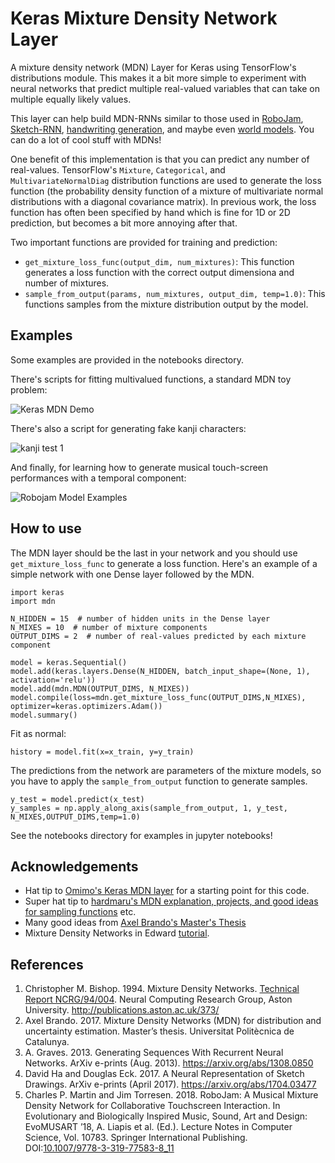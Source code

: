 # Keras Mixture Density Network Layer

A mixture density network (MDN) Layer for Keras using TensorFlow's distributions module. This makes it a bit more simple to experiment with neural networks that predict multiple real-valued variables that can take on multiple equally likely values.

This layer can help build MDN-RNNs similar to those used in [RoboJam](https://github.com/cpmpercussion/robojam), [Sketch-RNN](https://experiments.withgoogle.com/sketch-rnn-demo), [handwriting generation](https://distill.pub/2016/handwriting/), and maybe even [world models](https://worldmodels.github.io). You can do a lot of cool stuff with MDNs!

One benefit of this implementation is that you can predict any number of real-values. TensorFlow's `Mixture`, `Categorical`, and `MultivariateNormalDiag` distribution functions are used to generate the loss function (the probability density function of a mixture of multivariate normal distributions with a diagonal covariance matrix). In previous work, the loss function has often been specified by hand which is fine for 1D or 2D prediction, but becomes a bit more annoying after that.

Two important functions are provided for training and prediction:

- `get_mixture_loss_func(output_dim, num_mixtures)`: This function generates a loss function with the correct output dimensiona and number of mixtures.
- `sample_from_output(params, num_mixtures, output_dim, temp=1.0)`: This functions samples from the mixture distribution output by the model.

## Examples

Some examples are provided in the notebooks directory. 

There's scripts for fitting multivalued functions, a standard MDN toy problem:

<img src="https://preview.ibb.co/mZzkpd/Keras_MDN_Demo.jpg" alt="Keras MDN Demo" border="0">

There's also a script for generating fake kanji characters:

<img src="https://image.ibb.co/hVTOw8/kanji_test_1.png" alt="kanji test 1" border="0" />

And finally, for learning how to generate musical touch-screen performances with a temporal component:

![Robojam Model Examples](https://preview.ibb.co/mpfa9T/robojam_examples.jpg)

## How to use

The MDN layer should be the last in your network and you should use `get_mixture_loss_func` to generate a loss function. Here's an example of a simple network with one Dense layer followed by the MDN.

    import keras
    import mdn

    N_HIDDEN = 15  # number of hidden units in the Dense layer
    N_MIXES = 10  # number of mixture components
    OUTPUT_DIMS = 2  # number of real-values predicted by each mixture component

    model = keras.Sequential()
    model.add(keras.layers.Dense(N_HIDDEN, batch_input_shape=(None, 1), activation='relu'))
    model.add(mdn.MDN(OUTPUT_DIMS, N_MIXES))
    model.compile(loss=mdn.get_mixture_loss_func(OUTPUT_DIMS,N_MIXES), optimizer=keras.optimizers.Adam())
    model.summary()

Fit as normal:

    history = model.fit(x=x_train, y=y_train)

The predictions from the network are parameters of the mixture models, so you have to apply the `sample_from_output` function to generate samples.

    y_test = model.predict(x_test)
    y_samples = np.apply_along_axis(sample_from_output, 1, y_test, N_MIXES,OUTPUT_DIMS,temp=1.0)

See the notebooks directory for examples in jupyter notebooks!

## Acknowledgements

- Hat tip to [Omimo's Keras MDN layer](https://github.com/omimo/Keras-MDN) for a starting point for this code.
- Super hat tip to [hardmaru's MDN explanation, projects, and good ideas for sampling functions](http://blog.otoro.net/2015/11/24/mixture-density-networks-with-tensorflow/) etc.
- Many good ideas from [Axel Brando's Master's Thesis](https://github.com/axelbrando/Mixture-Density-Networks-for-distribution-and-uncertainty-estimation)
- Mixture Density Networks in Edward [tutorial](http://edwardlib.org/tutorials/mixture-density-network).

## References

1. Christopher M. Bishop. 1994. Mixture Density Networks. [Technical Report NCRG/94/004](http://publications.aston.ac.uk/373/). Neural Computing Research Group, Aston University. http://publications.aston.ac.uk/373/
2. Axel Brando. 2017. Mixture Density Networks (MDN) for distribution and uncertainty estimation. Master’s thesis. Universitat Politècnica de Catalunya.
3. A. Graves. 2013. Generating Sequences With Recurrent Neural Networks. ArXiv e-prints (Aug. 2013). https://arxiv.org/abs/1308.0850
4. David Ha and Douglas Eck. 2017. A Neural Representation of Sketch Drawings. ArXiv e-prints (April 2017). https://arxiv.org/abs/1704.03477
5. Charles P. Martin and Jim Torresen. 2018. RoboJam: A Musical Mixture Density Network for Collaborative Touchscreen Interaction. In Evolutionary and Biologically Inspired Music, Sound, Art and Design: EvoMUSART ’18, A. Liapis et al. (Ed.). Lecture Notes in Computer Science, Vol. 10783. Springer International Publishing. DOI:[10.1007/9778-3-319-77583-8_11](http://dx.doi.org/10.1007/9778-3-319-77583-8_11)
